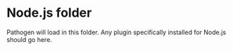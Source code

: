 # Node.js folder
Pathogen will load in this folder. Any plugin specifically installed for Node.js should go here.
